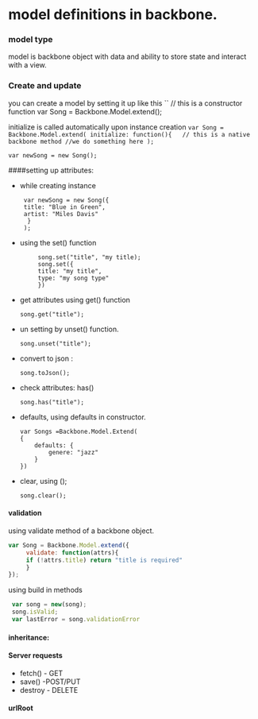 # model definitions in backbone.

### model type
model is backbone object with data and ability to store state and interact with a view.

### Create and update
you can create a model by setting it up like this
``
// this is a constructor function
var Song = Backbone.Model.extend();  

initialize is called automatically upon instance creation 
``
var Song = Backbone.Model.extend(
initialize: function(){  
  // this is a native backbone method
  //we do something here
);
``

``
var newSong = new Song();
``

####setting up attributes: 
- while creating instance  
 
   ````  
    var newSong = new Song({  
    title: "Blue in Green",  
    artist: "Miles Davis"
     }
    );
   ````
   
- using the set() function
   ````
        song.set("title", "my title);
        song.set({
        title: "my title",
        type: "my song type"
        })
   ````
- get attributes using get() function
   ````
   song.get("title");
   ````
- un setting by unset() function.
    ````
    song.unset("title");
    ````
- convert to json :
    ````
    song.toJson();
    ````    
- check attributes: has()
    ````
    song.has("title");
    ````
- defaults, using defaults in constructor. 
    ````
    var Songs =Backbone.Model.Extend(
    {
        defaults: {
            genere: "jazz"
        }
    })
    ````
- clear, using ();
    ````
    song.clear();
    ````

#### validation

using validate method of a backbone object.
    
   ````javascript
   var Song = Backbone.Model.extend({
        validate: function(attrs){
        if (!attrs.title) return "title is required"
        }
   });
   ````   
using build in methods
   ````javascript
    var song = new(song);
    song.isValid;
    var lastError = song.validationError
   ````     

#### inheritance: 



   
#### Server requests
- fetch() - GET
- save() -POST/PUT
- destroy - DELETE  

#### urlRoot 
